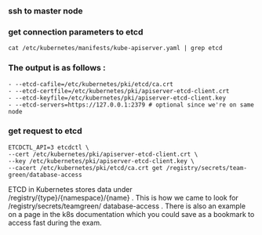 ### ssh to master node

### get connection parameters to etcd

````
cat /etc/kubernetes/manifests/kube-apiserver.yaml | grep etcd
````

### The output is as follows :
`````
- --etcd-cafile=/etc/kubernetes/pki/etcd/ca.crt
- --etcd-certfile=/etc/kubernetes/pki/apiserver-etcd-client.crt
- --etcd-keyfile=/etc/kubernetes/pki/apiserver-etcd-client.key
- --etcd-servers=https://127.0.0.1:2379 # optional since we're on same node

`````

### get request to etcd

````
ETCDCTL_API=3 etcdctl \
--cert /etc/kubernetes/pki/apiserver-etcd-client.crt \
--key /etc/kubernetes/pki/apiserver-etcd-client.key \
--cacert /etc/kubernetes/pki/etcd/ca.crt get /registry/secrets/team-green/database-access

````

ETCD in Kubernetes stores data under /registry/{type}/{namespace}/{name} . This is how we came to look for /registry/secrets/teamgreen/
database-access . There is also an example on a page in the k8s documentation which you could save as a bookmark to access fast
during the exam.
